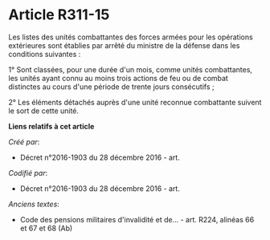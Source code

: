 # Article R311-15

Les listes des unités combattantes des forces armées pour les opérations extérieures sont établies par arrêté du ministre de
la défense dans les conditions suivantes :

1° Sont classées, pour une durée d'un mois, comme unités combattantes, les unités ayant connu au moins trois actions de feu
ou de combat distinctes au cours d'une période de trente jours consécutifs ;

2° Les éléments détachés auprès d'une unité reconnue combattante suivent le sort de cette unité.

**Liens relatifs à cet article**

_Créé par_:

  - Décret n°2016-1903 du 28 décembre 2016 - art.

_Codifié par_:

  - Décret n°2016-1903 du 28 décembre 2016 - art.

_Anciens textes_:

  - Code des pensions militaires d'invalidité et de... - art. R224, alinéas 66 et 67 et 68 (Ab)
